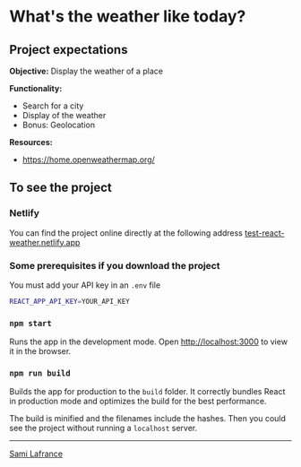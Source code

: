 # What's the weather like today?

## Project expectations

**Objective:** Display the weather of a place

**Functionality:**

- Search for a city
- Display of the weather
- Bonus: Geolocation

**Resources:**

- https://home.openweathermap.org/

## To see the project

### Netlify

You can find the project online directly at the following address [test-react-weather.netlify.app](https://test-react-weather.netlify.app)

### Some prerequisites if you download the project

You must add your API key in an `.env` file

```bash
REACT_APP_API_KEY=YOUR_API_KEY
```

### `npm start`

Runs the app in the development mode.
Open [http://localhost:3000](http://localhost:3000) to view it in the browser.

### `npm run build`

Builds the app for production to the `build` folder.
It correctly bundles React in production mode and optimizes the build for the best performance.

The build is minified and the filenames include the hashes.
Then you could see the project without running a `localhost` server.

---

[Sami Lafrance](https://www.samilafrance.com/)